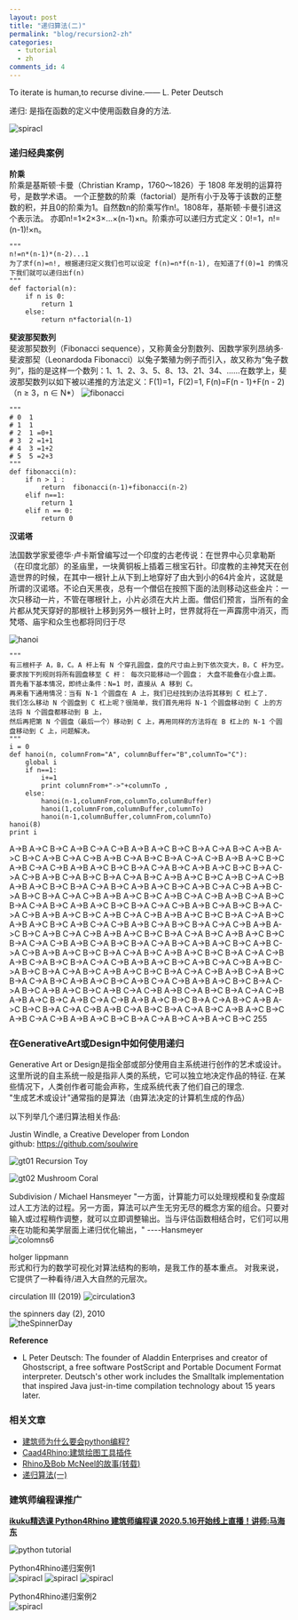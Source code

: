 ```yaml
---
layout: post
title: "递归算法(二)"
permalink: "blog/recursion2-zh"
categories:
  - tutorial
  - zh
comments_id: 4
---
```


To iterate is human,to recurse divine.—— L. Peter Deutsch  

递归: 是指在函数的定义中使用函数自身的方法. 

![spiracl](/assets/images/3-recursion/tree.png)

### 递归经典案例

**阶乘**  
阶乘是基斯顿·卡曼（Christian Kramp，1760～1826）于 1808 年发明的运算符号，是数学术语。
一个正整数的阶乘（factorial）是所有小于及等于该数的正整数的积，并且0的阶乘为1。自然数n的阶乘写作n!。1808年，基斯顿·卡曼引进这个表示法。
亦即n!=1×2×3×...×(n-1)×n。阶乘亦可以递归方式定义：0!=1，n!=(n-1)!×n。
```
"""
n!=n*(n-1)*(n-2)...1
为了求f(n)=n!, 根据递归定义我们也可以设定 f(n)=n*f(n-1), 在知道了f(0)=1 的情况下我们就可以递归出f(n)
"""
def factorial(n):
    if n is 0:
        return 1
    else:
        return n*factorial(n-1)
```


**斐波那契数列**  
斐波那契数列（Fibonacci sequence），又称黄金分割数列、因数学家列昂纳多·斐波那契（Leonardoda Fibonacci）以兔子繁殖为例子而引入，故又称为“兔子数列”，指的是这样一个数列：1、1、2、3、5、8、13、21、34、……在数学上，斐波那契数列以如下被以递推的方法定义：F(1)=1，F(2)=1, F(n)=F(n - 1)+F(n - 2)（n ≥ 3，n ∈ N*）
![fibonacci](/assets/images/3-recursion/fibonacci02.jpg)

```
"""
# 0  1
# 1  1
# 2  1 =0+1
# 3  2 =1+1
# 4  3 =1+2
# 5  5 =2+3
"""
def fibonacci(n):
    if n > 1 :
        return  fibonacci(n-1)+fibonacci(n-2)
    elif n==1:
        return 1
    elif n == 0:
        return 0
```


**汉诺塔**  

法国数学家爱德华·卢卡斯曾编写过一个印度的古老传说：在世界中心贝拿勒斯（在印度北部）的圣庙里，一块黄铜板上插着三根宝石针。印度教的主神梵天在创造世界的时候，在其中一根针上从下到上地穿好了由大到小的64片金片，这就是所谓的汉诺塔。不论白天黑夜，总有一个僧侣在按照下面的法则移动这些金片：一次只移动一片，不管在哪根针上，小片必须在大片上面。僧侣们预言，当所有的金片都从梵天穿好的那根针上移到另外一根针上时，世界就将在一声霹雳中消灭，而梵塔、庙宇和众生也都将同归于尽

![hanoi](/assets/images/3-recursion/hanoi.jpg)

```
"""
有三根杆子 A，B，C。A 杆上有 N 个穿孔圆盘，盘的尺寸由上到下依次变大，B，C 杆为空。
要求按下列规则将所有圆盘移至 C 杆： 每次只能移动一个圆盘； 大盘不能叠在小盘上面。
首先看下基本情况，即终止条件：N=1 时，直接从 A 移到 C。
再来看下通用情况：当有 N-1 个圆盘在 A 上，我们已经找到办法将其移到 C 杠上了.
我们怎么移动 N 个圆盘到 C 杠上呢？很简单，我们首先用将 N-1 个圆盘移动到 C 上的方法将 N 个圆盘都移动到 B 上，
然后再把第 N 个圆盘（最后一个）移动到 C 上，再用同样的方法将在 B 杠上的 N-1 个圆盘移动到 C 上，问题解决。
"""
i = 0
def hanoi(n, columnFrom="A", columnBuffer="B",columnTo="C"):
    global i
    if n==1:
        i+=1
        print columnFrom+"->"+columnTo ,
    else:
        hanoi(n-1,columnFrom,columnTo,columnBuffer)
        hanoi(1,columnFrom,columnBuffer,columnTo)
        hanoi(n-1,columnBuffer,columnFrom,columnTo)
hanoi(8)
print i
```
A->B A->C B->C A->B C->A C->B A->B A->C B->C B->A C->A B->C A->B A->C B->C A->B C->A C->B A->B C->A B->C B->A C->A C->B A->B A->C B->C A->B C->A C->B A->B A->C B->C B->A C->A B->C A->B A->C B->C B->A C->A C->B A->B C->A B->C B->A C->A B->C A->B A->C B->C A->B C->A C->B A->B A->C B->C B->A C->A B->C A->B A->C B->C A->B C->A C->B A->B C->A B->C B->A C->A C->B A->B A->C B->C A->B C->A C->B A->B C->A B->C B->A C->A B->C A->B A->C B->C B->A C->A C->B A->B C->A B->C B->A C->A C->B A->B A->C B->C A->B C->A C->B A->B A->C B->C B->A C->A B->C A->B A->C B->C A->B C->A C->B A->B C->A B->C B->A C->A C->B A->B A->C B->C A->B C->A C->B A->B A->C B->C B->A C->A B->C A->B A->C B->C B->A C->A C->B A->B C->A B->C B->A C->A B->C A->B A->C B->C A->B C->A C->B A->B A->C B->C B->A C->A B->C A->B A->C B->C B->A C->A C->B A->B C->A B->C B->A C->A C->B A->B A->C B->C A->B C->A C->B A->B C->A B->C B->A C->A B->C A->B A->C B->C B->A C->A C->B A->B C->A B->C B->A C->A B->C A->B A->C B->C A->B C->A C->B A->B A->C B->C B->A C->A B->C A->B A->C B->C A->B C->A C->B A->B C->A B->C B->A C->A C->B A->B A->C B->C A->B C->A C->B A->B A->C B->C B->A C->A B->C A->B A->C B->C B->A C->A C->B A->B C->A B->C B->A C->A B->C A->B A->C B->C A->B C->A C->B A->B A->C B->C B->A C->A B->C A->B A->C B->C 255

### 在GenerativeArt或Design中如何使用递归

Generative Art or Design是指全部或部分使用自主系统进行创作的艺术或设计。   
这里所说的自主系统一般是指非人类的系统，它可以独立地决定作品的特征. 
在某些情况下，人类创作者可能会声称，生成系统代表了他们自己的理念.  
"生成艺术或设计"通常指的是算法（由算法决定的计算机生成的作品）  

以下列举几个递归算法相关作品: 

Justin Windle, a Creative Developer from London  
github: https://github.com/soulwire

![gt01](/assets/images/3-recursion/gt01.png)
Recursion Toy

![gt02](/assets/images/3-recursion/gt02.png)
Mushroom Coral

Subdivision / Michael Hansmeyer
"一方面，计算能力可以处理规模和复杂度超过人工方法的过程。另一方面，算法可以产生无穷无尽的概念方案的组合。只要对输入或过程稍作调整，就可以立即调整输出。当与评估函数相结合时，它们可以用来在功能和美学层面上递归优化输出，" ----Hansmeyer  
![colomns6](/assets/images/3-recursion/columns6.jpg)

holger lippmann    
形式和行为的数学可视化对算法结构的影响，是我工作的基本重点。 对我来说，它提供了一种看待/进入大自然的元层次。  

circulation III (2019)
![circulation3](/assets/images/3-recursion/circulation3.png)

the spinners day (2), 2010  
![theSpinnerDay](/assets/images/3-recursion/theSpinnersDay.jpg)




**Reference**  

* L Peter Deutsch:  The founder of Aladdin Enterprises and creator of Ghostscript, a free software PostScript and Portable Document Format interpreter. Deutsch's other work includes the Smalltalk implementation that inspired Java just-in-time compilation technology about 15 years later.

### 相关文章

* [建筑师为什么要会python编程?](http://www.ikuku.cn/article/jianzhushiweishenmyhpythonbc)
* [Caad4Rhino:建筑绘图工具插件](http://www.ikuku.cn/article/caad4rhinojzhtgjcj)
* [Rhino及Bob McNeel的故事(转载)](http://www.ikuku.cn/article/rhinoandbobmcneeldegushi)
* [递归算法(一)](http://www.ikuku.cn/article/diguisuanfa1)

### 建筑师编程课推广

**[ikuku精选课 Python4Rhino 建筑师编程课 2020.5.16开始线上直播！讲师:马海东](https://zhuanlan.zhihu.com/p/112421161)**

![python tutorial](/assets/images/1-caad4rhino/pyClass2.jpg)

Python4Rhino递归案例1  
![spiracl](/assets/images/3-recursion/spiral_dot_3.png)
![spiracl](/assets/images/3-recursion/spiral_dot_2.png)
![spiracl](/assets/images/3-recursion/spiral_dot_4.png)

Python4Rhino递归案例2  
![spiracl](/assets/images/3-recursion/tree.png)

